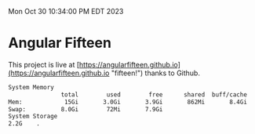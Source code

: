 Mon Oct 30 10:34:00 PM EDT 2023

# Angular Fifteen


This project is live at [https://angularfifteen.github.io](https://angularfifteen.github.io "fifteen!") thanks to Github.

```bash
System Memory
               total        used        free      shared  buff/cache   available
Mem:            15Gi       3.0Gi       3.9Gi       862Mi       8.4Gi        11Gi
Swap:          8.0Gi        72Mi       7.9Gi
System Storage
2.2G	.
```
```bash
